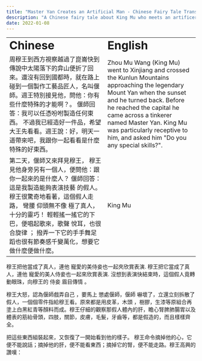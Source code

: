 ```yaml
---
title: "Master Yan Creates an Artificial Man - Chinese Fairy Tale Translation"
description: "A Chinese fairy tale about King Mu who meets an artificer/craftsmen who creates a man out of matter"
date: 2022-01-08
---
```


<table border="0">
 <tr>
    <td><b style="font-size:30px">Chinese</b></td>
    <td><b style="font-size:30px">English</b></td>
 </tr>
 <tr>
    <td>周穆王到西方視察越過了崑崙快到傳說中太陽落下的弇山便折了回來。還沒有回到國都時，就在路上碰到一個製作工藝品匠人，名叫偃師。週王特別接見他，問他：你有些什麼特殊的才能啊？。 偃師回答：我可以任憑吩咐製造任何東西。 不過我已經造好一件品，希望大王先看看。週王說：好，明天一道帶來吧，我跟你一起看看是什麼特殊的好東西。</td>
    <td>Zhou Mu Wang (King Mu) went to Xinjiang and crossed the Kunlun Mountains approaching the legendary Mount Yan when the sunset and he turned back. Before he reached the capital he came across a tinkerer named Master Yan. King Mu was particularly receptive to him, and asked him "Do you any special skills?". </td>
 </tr>
 <tr>
    <td>第二天，偃師又來拜見穆王， 穆王見他身旁另有一個人，便問他：跟你一起來的是什麼人？ 偃師回答：這是我製造能夠表演技藝 的假人。 穆王很驚奇地看著，這個假人走路，  彎腰 仰頭無不像 極了真人，十分的靈巧！ 輕輕搖一搖它的下巴，便唱起歌來，歌聲 悅耳，也很合旋律 ； 撥弄一下它的手手舞足蹈也很有節奏感千變萬化，想要它做什麼便做什麼。</td>
    <td>King Mu </td>
 </tr>
</table>

穆王把他當成了真人，連他  寵愛的美侍妾也一起夾欣賞表演. 穆王把它當成了真人，連他  寵愛的美人侍妾也一起來欣賞表演. 沒想到表演快結束時，這個假人竟轉動眼珠，向穆王的 侍妾 眉目傳情 。

穆王大怒，認為偃師戲弄自己 ，要馬上 懲處偃師，偃師 嚇壞了，立還立刻拆散了假人，一個個零件指給穆王看。原來都是用皮革，木頭 ，樹膠，生漆等原組合再塗上白黑紅青等顏料而成。穆王仔細的觀察那假人體內的肝，瞻心腎脾肺腸胃以及體表的筋紿骨頭，四肢，關節，皮膚，毛髮，牙齒等，都是假造的，而且樣樣齊全。

把這些東西組裝起來，又恢復了一開始看到他的樣子。 穆王命令摘掉他的心，它便不能說話；摘掉他的肝，便不能看東西；摘掉它的腎，便不能走路。穆王高興的讚嘆：
